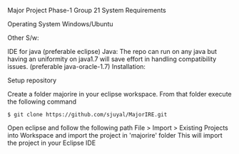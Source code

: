 Major Project Phase-1
Group 21
System Requirements

Operating System
Windows/Ubuntu 

Other S/w:

IDE for java (preferable eclipse)
Java: The repo can run on any java but having an uniformity on java1.7 will save effort in handling compatibility issues. (preferable java-oracle-1.7)
Installation:

Setup repository

Create a folder majorire in your eclipse workspace. From that folder execute the following command

    $ git clone https://github.com/sjuyal/MajorIRE.git

Open eclipse and follow the following path 
File > Import > Existing Projects into Workspace and import the project in 'majorire' folder
This will import the project in your Eclipse IDE
